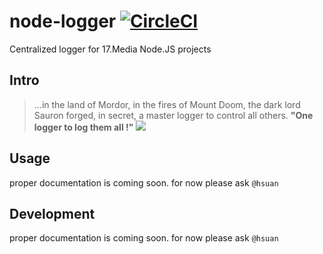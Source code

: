 # node-logger [![CircleCI](https://circleci.com/gh/17media/node-logger/tree/master.svg?style=svg)](https://circleci.com/gh/17media/node-logger/tree/master)
Centralized logger for 17.Media Node.JS projects

## Intro
> ...in the land of Mordor, in the fires of Mount Doom, the dark lord Sauron forged, in secret, a master logger to control all others.
> **"One logger to log them all !"**
> ![](https://i0.wp.com/media2.slashfilm.com/slashfilm/wp/wp-content/images/lordoftherings-ring-map.jpg)

## Usage
proper documentation is coming soon.
for now please ask `@hsuan`

## Development
proper documentation is coming soon.
for now please ask `@hsuan`
